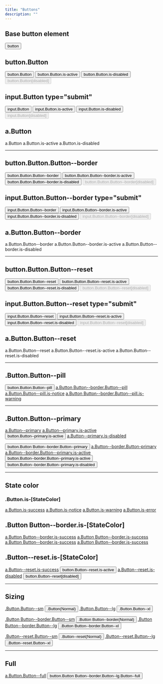 ```yaml
---
title: "Buttons"
description: ""
---
```

<section class="ContainerFull">

  <h2>Base button element</h2>
  <p>
    <button>button</button>
  </p>


  <h2>button.Button</h2>
  <p>
    <button class="Button">button.Button</button>
    <button class="Button is-active">button.Button.is-active</button>
    <button class="Button is-disabled">button.Button.is-disabled</button>
    <button class="Button" disabled>button.Button[disabled]</button>
  </p>
  <h2>input.Button type="submit"</h2>
  <p>
    <input type="submit" class="Button" value="input.Button">
    <input type="submit" class="Button is-active" value="input.Button.is-active">
    <input type="submit" class="Button is-disabled" value="input.Button.is-disabled">
    <input type="submit" class="Button" value="input.Button[disabled]" disabled>
  </p>

  <h2>a.Button</h2>
  <p>
    <a class="Button">a.Button</a>
    <a class="Button is-active">a.Button.is-active</a>
    <a class="Button is-disabled">a.Button.is-disabled</a>
  </p>

  <hr>

  <h2>button.Button.Button--border</h2>
  <p>
    <button class="Button Button--border">button.Button.Button--border</button>
    <button class="Button Button--border is-active">button.Button.Button--border.is-active</button>
    <button class="Button Button--border is-disabled">button.Button.Button--border.is-disabled</button>
    <button class="Button Button--border" disabled>button.Button.Button--border[disabled]</button>
  </p>
  <h2>input.Button.Button--border type="submit"</h2>
  <p>
    <input type="submit" class="Button Button--border" value="input.Button.Button--border">
    <input type="submit" class="Button Button--border is-active" value="input.Button.Button--border.is-active">
    <input type="submit" class="Button Button--border is-disabled" value="input.Button.Button--border.is-disabled">
    <input type="submit" class="Button Button--border" value="input.Button.Button--border[disabled]" disabled>
  </p>

  <h2>a.Button.Button--border</h2>
  <p>
    <a class="Button Button--border">a.Button.Button--border</a>
    <a class="Button Button--border is-active">a.Button.Button--border.is-active</a>
    <a class="Button Button--border is-disabled">a.Button.Button--border.is-disabled</a>
  </p>

  <hr>


  <h2>button.Button.Button--reset</h2>
  <p>
    <button class="Button Button--reset">button.Button.Button--reset</button>
    <button class="Button Button--reset is-active">button.Button.Button--reset.is-active</button>
    <button class="Button Button--reset is-disabled">button.Button.Button--reset.is-disabled</button>
    <button class="Button Button--reset" disabled>button.Button.Button--reset[disabled]</button>
  </p>
  <h2>input.Button.Button--reset type="submit"</h2>
  <p>
    <input type="submit" class="Button Button--reset" value="input.Button.Button--reset">
    <input type="submit" class="Button Button--reset is-active" value="input.Button.Button--reset.is-active">
    <input type="submit" class="Button Button--reset is-disabled" value="input.Button.Button--reset.is-disabled">
    <input type="submit" class="Button Button--reset" value="input.Button.Button--reset[disabled]" disabled>
  </p>

  <h2>a.Button.Button--reset</h2>
  <p>
    <a class="Button Button--reset">a.Button.Button--reset</a>
    <a class="Button Button--reset is-active">a.Button.Button--reset.is-active</a>
    <a class="Button Button--reset is-disabled">a.Button.Button--reset.is-disabled</a>
  </p>

  <hr>

  <h2>.Button.Button--pill</h2>

  <p>
    <button class="Button Button--pill">button.Button.Button--pill</button>
    <a href="#" class="Button Button--border Button--pill">a.Button Button--border.Button--pill</a>
    <a href="#" class="Button Button--pill is-notice">a.Button.Button--pill.is-notice</a>
    <a href="#" class="Button Button--border Button--pill is-warning">a.Button Button--border.Button--pill.is-warning</a>
  </p>

  <hr>

  <h2>.Button.Button--primary</h2>

  <p>
    <a href="#" class="Button Button--primary">a.Button--primary</a>
    <a href="#" class="Button Button--primary is-active">a.Button--primary.is-active</a>
    <button class="Button Button--primary is-active">button.Button--primary.is-active</button>
    <a class="Button Button--primary is-disabled" href="#">a.Button--primary.is-disabled</a>
  </p>

  <p>
    <button class="Button Button--border Button--primary">button.Button Button--border.Button--primary</button>
    <a href="#" class="Button Button--border Button Button--primary">a.Button--border.Button-primary</a>
    <a href="#" class="Button Button--border Button--primary is-active">a.Button--border.Button--primary.is-active</a>
    <button class="Button Button--border Button--primary is-active">button.Button--border.Button--primary.is-active</button>
    <button class="Button Button--border Button--primary is-disabled">button.Button--border.Button--primary.is-disabled</button>
  </p>

  <hr>

  <h2>State color</h2>
  <h3>.Button.is-[StateColor]</h3>
  <p>
    <a href="#" class="Button is-success">a.Button.is-success</a>
    <a href="#" class="Button is-notice">a.Button.is-notice</a>
    <a href="#" class="Button is-warning">a.Button.is-warning</a>
    <a href="#" class="Button is-error">a.Button.is-error</a>
  </p>


  <h2>.Button Button--border.is-[StateColor]</h2>
  <p>
    <a href="#" class="Button Button--border is-success">a.Button Button--border.is-success</a>
    <a href="#" class="Button Button--border is-notice">a.Button Button--border.is-success</a>
    <a href="#" class="Button Button--border is-warning">a.Button Button--border.is-success</a>
    <a href="#" class="Button Button--border is-error">a.Button Button--border.is-success</a>
  </p>

  <h2>.Button--reset.is-[StateColor]</h2>
  <p>
    <a href="#" class="Button--reset is-success">a.Button--reset.is-success</a>
    <button class="Button--reset is-notice">button.Button--reset.is-active</button>
    <a class="Button--reset is-warning" href="#">a.Button--reset.is-disabled</a>
    <button class="Button--reset is-error">button.Button--reset[disabled]</button>
  </p>

  <hr>



  <h2>Sizing</h2>

  <p>
    <a href="#" class="Button Button--sm">.Button.Button--sm</a>
    <button class="Button">.Button(Normal)</button>
    <a href="#" class="Button Button--lg">.Button.Button--lg</a>
    <button class="Button Button--xl">.Button.Button--xl</button>
  </p>
  <p>
    <a href="#" class="Button Button--border Button--sm">.Button Button--border.Button--sm</a>
    <button class="Button Button--border">.Button Button--border(Normal)</button>
    <a href="#" class="Button Button--border Button--lg">.Button Button--border.Button--lg</a>
    <button class="Button Button--border Button--xl">.Button Button--border.Button--xl</button>
  </p>
  <p>
    <a href="#" class="Button--reset Button--sm">.Button--reset.Button--sm</a>
    <button class="Button--reset">.Button--reset(Normal)</button>
    <a href="#" class="Button--reset Button--lg">.Button--reset.Button--lg</a>
    <button class="Button--reset Button--xl">.Button--reset.Button--xl</button>
  </p>

  <hr>

  <h2>Full</h2>

  <p>
    <a href="#" class="Button Button--full">a.Button.Button--full</a>
    <button href="#" class="Button Button--border Button--full Button--xl">button.Button Button--border.Button--lg.Button--full</button>
  </p>

</section>
